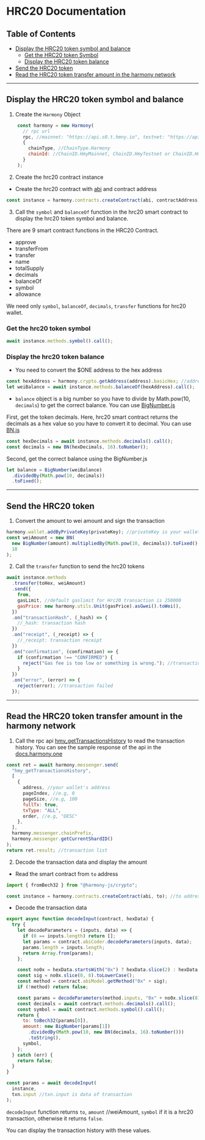 # HRC20 Documentation

## Table of Contents

- [Display the HRC20 token symbol and balance](#display-the-hrc20-token-symbol-and-balance)
  - [Get the HRC20 token Symbol](#get-the-hrc20-token-symbol)
  - [Display the HRC20 token balance](#display-the-hrc20-token-balance)
- [Send the HRC20 token](#send-the-hrc20-token)
- [Read the HRC20 token transfer amount in the harmony network](#read-the-hrc20-token-transfer-amount-in-the-harmony-network)

---

## Display the HRC20 token symbol and balance

1. Create the `Harmony` Object

```javascript
    const harmony = new Harmony(
      // rpc url
      rpc, //mainnet: "https://api.s0.t.hmny.io", testnet: "https://api.s0.b.hmny.io"
      {
        chainType, //ChainType.Harmony
        chainId: //ChainID.HmyMainnet, ChainID.HmyTestnet or ChainID.HmyLocal
      }
    );
```

2. Create the hrc20 contract instance

- Create the hrc20 contract with [abi](https://github.com/harmony-one/onewallet/blob/master/src/services/hrc20/artifacts/artifact.json) and contract address

```javascript
const instance = harmony.contracts.createContract(abi, contractAddress);
```

3. Call the `symbol` and `balanceOf` function in the hrc20 smart contract to display the hrc20 token symbol and balance.

There are 9 smart contract functions in the HRC20 Contract.

- approve
- transferFrom
- transfer
- name
- totalSupply
- decimals
- balanceOf
- symbol
- allowance

We need only `symbol`, `balanceOf`, `decimals`, `transfer` functions for hrc20 wallet.

### Get the hrc20 token symbol

```javascript
await instance.methods.symbol().call();
```

### Display the hrc20 token balance

- You need to convert the \$ONE address to the hex address

```javascript
const hexAddress = harmony.crypto.getAddress(address).basicHex; //address is $ONE address, if it is hex already, you don't have to call this function
let weiBalance = await instance.methods.balanceOf(hexAddress).call();
```

- `balance` object is a big number so you have to divide by Math.pow(10, `decimals`) to get the correct balance. You can use [BigNumber.js](https://github.com/MikeMcl/bignumber.js)

First, get the token decimals. Here, hrc20 smart contract returns the decimals as a hex value so you have to convert it to decimal. You can use [BN.js](https://github.com/indutny/bn.js)

```javascript
const hexDecimals = await instance.methods.decimals().call();
const decimals = new BN(hexDecimals, 16).toNumber();
```

Second, get the correct balance using the BigNumber.js

```javascript
let balance = BigNumber(weiBalance)
  .dividedBy(Math.pow(10, decimals))
  .toFixed();
```

---

## Send the HRC20 token

1. Convert the amount to wei amount and sign the transaction

```javascript
harmony.wallet.addByPrivateKey(privateKey); //privateKey is your wallet's privatekey
const weiAmount = new BN(
  new BigNumber(amount).multipliedBy(Math.pow(10, decimals)).toFixed(),
  10
);
```

2. Call the `transfer` function to send the hrc20 tokens

```javascript
await instance.methods
  .transfer(toHex, weiAmount)
  .send({
    from,
    gasLimit, //default gaslimit for Hrc20 transaction is 250000
    gasPrice: new harmony.utils.Unit(gasPrice).asGwei().toWei(),
  })
  .on("transactionHash", (_hash) => {
    //_hash: transaction hash
  })
  .on("receipt", (_receipt) => {
    //_receipt: transaction receipt
  })
  .on("confirmation", (confirmation) => {
    if (confirmation !== "CONFIRMED") {
      reject("Gas fee is too low or something is wrong."); //transaction failed
    }
  })
  .on("error", (error) => {
    reject(error); //transaction failed
  });
```

---

## Read the HRC20 token transfer amount in the harmony network

1. Call the rpc api [hmy_getTransactionsHistory](https://docs.harmony.one/home/developers/api/methods/transaction-related-methods/hmy_gettransactionshistory) to read the transaction history. You can see the sample response of the api in the [docs.harmony.one](https://docs.harmony.one/home/developers/api/methods/transaction-related-methods/hmy_gettransactionshistoryharmony)

```javascript
const ret = await harmony.messenger.send(
  "hmy_getTransactionsHistory",
  [
    {
      address, //your wallet's address
      pageIndex, //e.g, 0
      pageSize, //e.g, 100
      fullTx: true,
      txType: "ALL",
      order, //e.g, "DESC"
    },
  ],
  harmony.messenger.chainPrefix,
  harmony.messenger.getCurrentShardID()
);
return ret.result; //transaction list
```

2. Decode the transaction data and display the amount

- Read the smart contract from `to` address

```javascript
import { fromBech32 } from "@harmony-js/crypto";

const instance = harmony.contracts.createContract(abi, to); //to address of transaction
```

- Decode the transaction data

```javascript
export async function decodeInput(contract, hexData) {
  try {
    let decodeParameters = (inputs, data) => {
      if (0 == inputs.length) return [];
      let params = contract.abiCoder.decodeParameters(inputs, data);
      params.length = inputs.length;
      return Array.from(params);
    };

    const no0x = hexData.startsWith("0x") ? hexData.slice(2) : hexData;
    const sig = no0x.slice(0, 8).toLowerCase();
    const method = contract.abiModel.getMethod("0x" + sig);
    if (!method) return false;

    const params = decodeParameters(method.inputs, "0x" + no0x.slice(8));
    const decimals = await contract.methods.decimals().call();
    const symbol = await contract.methods.symbol().call();
    return {
      to: toBech32(params[0]),
      amount: new BigNumber(params[1])
        .dividedBy(Math.pow(10, new BN(decimals, 16).toNumber()))
        .toString(),
      symbol,
    };
  } catch (err) {
    return false;
  }
}
```

```javascript
const params = await decodeInput(
  instance,
  txn.input //txn.input is data of transaction
);
```

`decodeInput` function returns `to`, `amount` //weiAmount, `symbol` if it is a hrc20 transaction, otherwise it returns `false`.

You can display the transaction history with these values.
